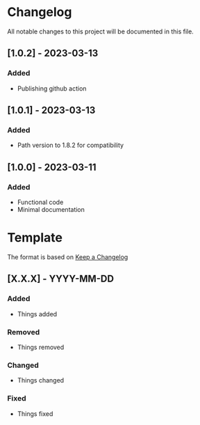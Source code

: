 # Changelog

All notable changes to this project will be documented in this file.

## [1.0.2] - 2023-03-13
### Added
- Publishing github action

## [1.0.1] - 2023-03-13
### Added
- Path version to 1.8.2 for compatibility

## [1.0.0] - 2023-03-11
### Added
- Functional code
- Minimal documentation

# Template

The format is based on [Keep a Changelog](https://keepachangelog.com/en/1.0.0/)

## [X.X.X] - YYYY-MM-DD
### Added 
- Things added

### Removed
- Things removed

### Changed
- Things changed

### Fixed
- Things fixed